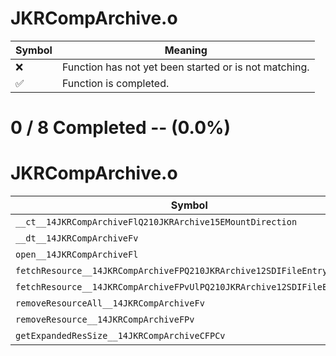 # JKRCompArchive.o
| Symbol | Meaning 
| ------------- | ------------- 
| :x: | Function has not yet been started or is not matching. 
| :white_check_mark: | Function is completed. 


# 0 / 8 Completed -- (0.0%)
# JKRCompArchive.o
| Symbol | Decompiled? |
| ------------- | ------------- |
| `__ct__14JKRCompArchiveFlQ210JKRArchive15EMountDirection` | :x: |
| `__dt__14JKRCompArchiveFv` | :x: |
| `open__14JKRCompArchiveFl` | :x: |
| `fetchResource__14JKRCompArchiveFPQ210JKRArchive12SDIFileEntryPUl` | :x: |
| `fetchResource__14JKRCompArchiveFPvUlPQ210JKRArchive12SDIFileEntryPUl` | :x: |
| `removeResourceAll__14JKRCompArchiveFv` | :x: |
| `removeResource__14JKRCompArchiveFPv` | :x: |
| `getExpandedResSize__14JKRCompArchiveCFPCv` | :x: |
